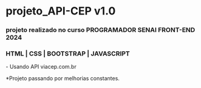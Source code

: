 <h1>projeto_API-CEP v1.0</h1>
<h3>projeto realizado no curso PROGRAMADOR SENAI FRONT-END 2024</h3>
<h3>HTML | CSS | BOOTSTRAP | JAVASCRIPT</h3>
<p>- Usando API viacep.com.br</p>

<p>*Projeto passando por melhorias constantes.</p>
